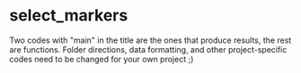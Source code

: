 # select_markers

Two codes with "main" in the title are the ones that produce results, the rest are functions. Folder directions, data formatting, and other project-specific
codes need to be changed for your own project ;)
